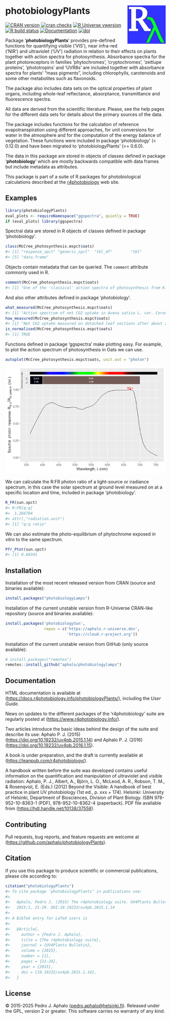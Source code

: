 
# photobiologyPlants <img src="man/figures/logo.png" align="right" width="120" />

<!-- badges: start -->

[![CRAN
version](https://www.r-pkg.org/badges/version-last-release/photobiologyPlants)](https://cran.r-project.org/package=photobiologyPlants)
[![cran
checks](https://badges.cranchecks.info/worst/photobiologyPlants.svg)](https://cran.r-project.org/web/checks/check_results_photobiologyPlants.html)
[![R Universe
vwersion](https://aphalo.r-universe.dev/badges/photobiologyPlants)](https://aphalo.r-universe.dev/photobiologyPlants)
[![R build
status](https://github.com/aphalo/photobiologyPlants/workflows/R-CMD-check/badge.svg)](https://github.com/aphalo/photobiologyPlants/actions)
[![Documentation](https://img.shields.io/badge/documentation-photobiologyPlants-informational.svg)](https://docs.r4photobiology.info/photobiologyPlants/)
[![doi](https://img.shields.io/badge/doi-10.32614/CRAN.package.photobiologyPlants-blue.svg)](https://doi.org/10.32614/CRAN.package.photobiologyPlants)
<!-- badges: end -->

Package ‘**photobiologyPlants**’ provides pre-defined functions for
quantifying visible (‘VIS’), near infra-red (‘NIR’) and ultraviolet
(‘UV’) radiation in relation to their effects on plants together with
action spectra for photosynthesis. Absorbance spectra for the plant
photoreceptors in families ‘phytochromes’, ‘cryptochromes’, ‘zeitlupe
proteins’, ‘phototropins’ and ‘UVR8s’ are included together with
absorbance spectra for plants’ “mass pigments”, including chlorophylls,
carotenoids and some other metabolites such as flavonoids.

The package also includes data sets on the optical properties of plant
organs, including whole-leaf reflectance, absorptance, transmittance and
fluorescence spectra.

All data are derived from the scientific literature. Please, see the
help pages for the different data sets for details about the primary
sources of the data.

The package includes functions for the calculation of reference
evapotranspiration using different approaches, for unit conversions for
water in the atmosphere and for the computation of the energy balance of
vegetation. These functions were included in package ‘photobiology’ (\<
0.12.0) and have been migrated to ‘photobiologyPlants’ (\>= 0.6.0).

The data in this package are stored in objects of classes defined in
package ‘**photobiology**’ which are mostly backwards compatible with
data frames but include metadata as attributes.

This package is part of a suite of R packages for photobiological
calculations described at the
[r4photobiology](https://www.r4photobiology.info) web site.

## Examples

``` r
library(photobiologyPlants)
eval_plots <- requireNamespace("ggspectra", quietly = TRUE)
if (eval_plots) library(ggspectra)
```

Spectral data are stored in R objects of classes defined in package
‘photobiology’.

``` r
class(McCree_photosynthesis.mspct$oats)
#> [1] "response_spct" "generic_spct"  "tbl_df"        "tbl"          
#> [5] "data.frame"
```

Objects contain metadata that can be queried. The `comment` attribute
commonly used in R.

``` r
comment(McCree_photosynthesis.mspct$oats)
#> [1] "One of the 'classical' action spectra of photosynthesis from K. J. McCree (1972): Avena sativa L. var. Coronado leaf sections."
```

And also other attributes defined in package ‘photobiology’.

``` r
what_measured(McCree_photosynthesis.mspct$oats)
#> [1] "Action spectrum of net CO2 uptake in Avena sativa L. var. Coronado (McCree 1972)."
how_measured(McCree_photosynthesis.mspct$oats)
#> [1] "Net CO2 uptake measured on detached leaf sections after about 2 to 10 minutes equilibration time at each wavelength"
is_normalised(McCree_photosynthesis.mspct$oats)
#> [1] TRUE
```

Functions defined in package ‘ggspectra’ make plotting easy. For
example, to plot the action spectrum of photosynthesis in Oats we can
use.

``` r
autoplot(McCree_photosynthesis.mspct$oats, unit.out = "photon")
```

![](man/figures/README-unnamed-chunk-4-1.png)<!-- -->

We can calculate the R:FR photon ratio of a light-source or iradiance
spectrum, in this case the solar spectrum at ground level measured on at
a specific location and time, included in package ‘photobiology’.

``` r
R_FR(sun.spct)
#> R:FR[q:q] 
#>  1.266704 
#> attr(,"radiation.unit")
#> [1] "q:q ratio"
```

We can also estimate the photo-equilibrium of phytochrome exposed *in
vitro* to the same spectrum.

``` r
Pfr_Ptot(sun.spct)
#> [1] 0.68341
```

## Installation

Installation of the most recent released version from CRAN (source and
binaries available):

``` r
install.packages("photobiologyLamps")
```

Installation of the current unstable version from R-Universe CRAN-like
repository (source and binaries available):

``` r
install.packages('photobiologySun', 
                 repos = c('https://aphalo.r-universe.dev', 
                           'https://cloud.r-project.org'))
```

Installation of the current unstable version from GitHub (only source
available):

``` r
# install.packages("remotes")
remotes::install_github("aphalo/photobiologylamps")
```

## Documentation

HTML documentation is available at
(<https://docs.r4photobiology.info/photobiologyPlants/>), including the
*User Guide*.

News on updates to the different packages of the ‘r4photobiology’ suite
are regularly posted at (<https://www.r4photobiology.info/>).

Two articles introduce the basic ideas behind the design of the suite
and describe its use: Aphalo P. J. (2015)
(<https://doi.org/10.19232/uv4pb.2015.1.14>) and Aphalo P. J. (2016)
(<https://doi.org/10.19232/uv4pb.2016.1.15>).

A book is under preparation, and the draft is currently available at
(<https://leanpub.com/r4photobiology/>).

A handbook written before the suite was developed contains useful
information on the quantification and manipulation of ultraviolet and
visible radiation: Aphalo, P. J., Albert, A., Björn, L. O., McLeod, A.
R., Robson, T. M., & Rosenqvist, E. (Eds.) (2012) Beyond the Visible: A
handbook of best practice in plant UV photobiology (1st ed., p. xxx +
174). Helsinki: University of Helsinki, Department of Biosciences,
Division of Plant Biology. ISBN 978-952-10-8363-1 (PDF),
978-952-10-8362-4 (paperback). PDF file available from
(<https://hdl.handle.net/10138/37558>).

## Contributing

Pull requests, bug reports, and feature requests are welcome at
(<https://github.com/aphalo/photobiologyPlants>).

## Citation

If you use this package to produce scientific or commercial
publications, please cite according to:

``` r
citation("photobiologyPlants")
#> To cite package ‘photobiologyPlants’ in publications use:
#> 
#>   Aphalo, Pedro J. (2015) The r4photobiology suite. UV4Plants Bulletin,
#>   2015:1, 21-29. DOI:10.19232/uv4pb.2015.1.14
#> 
#> A BibTeX entry for LaTeX users is
#> 
#>   @Article{,
#>     author = {Pedro J. Aphalo},
#>     title = {The r4photobiology suite},
#>     journal = {UV4Plants Bulletin},
#>     volume = {2015},
#>     number = {1},
#>     pages = {21-29},
#>     year = {2015},
#>     doi = {10.19232/uv4pb.2015.1.14},
#>   }
```

## License

© 2015-2025 Pedro J. Aphalo (<pedro.aphalo@helsinki.fi>). Released under
the GPL, version 2 or greater. This software carries no warranty of any
kind.
